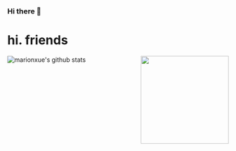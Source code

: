 ### Hi there 👋

<!--
**marionxue/marionxue** is a ✨ _special_ ✨ repository because its `README.md` (this file) appears on your GitHub profile.

Here are some ideas to get you started:

- 🔭 I’m currently working on ...
- 🌱 I’m currently learning ...
- 👯 I’m looking to collaborate on ...
- 🤔 I’m looking for help with ...
- 💬 Ask me about ...
- 📫 How to reach me: ...
- 😄 Pronouns: ...
- ⚡ Fun fact: ...
-->

# hi. friends

<img align='right' src='https://raw.githubusercontent.com/marionxue/marionxue/master/img/github_wall.gif' width='200'>

![marionxue's github stats](https://github-readme-stats.vercel.app/api?username=marionxue&show_icons=true&theme=radical)

